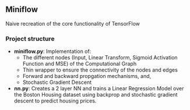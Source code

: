 ## Miniflow

Naive recreation of the core functionality of TensorFlow

### Project structure
* **miniflow.py**: Implementation of:
    * The different nodes (Input, Linear Transform, Sigmoid Activation Function and MSE) of the Computational Graph
    * Thin wrapper to ensure the connectivity of the nodes and edges
    * Forward and backward propgation mechanisms, and,
    * Stochastic Gradient Descent
* **nn.py**: Creates a 2 layer NN and trains a Linear Regression Model over the Boston Housing dataset using backprop and stochastic gradient descent to predict housing prices.
